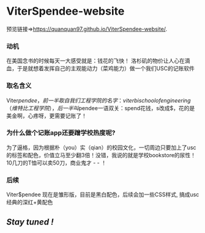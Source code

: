 # ViterSpendee-website
 预览链接=>https://quanquan97.github.io/ViterSpendee-website/.
 
 ### 动机
在美国念书的时候每天一大感受就是：钱花的飞快！
洛杉矶的物价让人心在滴血，于是就想着发挥自己的主观能动力（菜鸡能力）做一个我们USC的记账软件

### 取名含义
Viter$pendee，前一半取自我们工程学院的名字：viterbi school of engineering（维特比工程学院），后一半叫$pendee一语双关：spend花钱，s改成$，花的是美金啊，心疼呀，更需要记账了！

### 为什么做个记账app还要蹭学校热度呢?
为了逼格，因为根据朴（you）实（qian）的校园文化，一切周边只要加上了usc的标签和配色，价值立马至少翻3倍！没错，我说的就是学校bookstore的尿性！10几刀的T恤可以卖50刀，商业鬼才 - - ！

### 后续
Viter$pendee 现在是雏形版，目前是黑白配色，后续会加一些CSS样式, 搞成usc经典的深红+黄配色 
## ***Stay tuned !***

